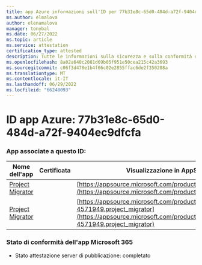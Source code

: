 ```yaml
---
title: app Azure informazioni sull'ID per 77b31e8c-65d0-484d-a72f-9404ec9dfcfa
ms.author: elmalova
author: elenamalova
manager: tonybal
ms.date: 06/27/2022
ms.topic: article
ms.service: attestation
certification_type: attested
description: Tutte le informazioni sulla sicurezza e sulla conformità disponibili per 77b31e8c-65d0-484d-a72f-9404ec9dfcfa.
ms.openlocfilehash: 8a02a640c2081d69b05f951e50cea215c42a3693
ms.sourcegitcommit: c06f3d478e1b4f66c02e2855ffac6de2f350208a
ms.translationtype: MT
ms.contentlocale: it-IT
ms.lasthandoff: 06/29/2022
ms.locfileid: "66248093"
---
```

# <a name="azure-app-id-77b31e8c-65d0-484d-a72f-9404ec9dfcfa"></a>ID app Azure: 77b31e8c-65d0-484d-a72f-9404ec9dfcfa


### <a name="apps-associated-with-this-id"></a>App associate a questo ID:
| **Nome dell'app** | **Certificata** | **Visualizzazione in AppSource** |
|--------------|---------------|-----------------------|
| [Project Migrator](../forward/WA200003160.md) |  | [https://appsource.microsoft.com/product/office/WA200003160](https://appsource.microsoft.com/product/office/WA200003160) |
| [Project Migrator](../forward/fluentpro-4571949.project_migrator.md) |  | [https://appsource.microsoft.com/product/office/fluentpro-4571949.project_migrator](https://appsource.microsoft.com/product/office/fluentpro-4571949.project_migrator) |

### <a name="microsoft-365-app-compliance-status"></a>Stato di conformità dell'app Microsoft 365
- Stato attestazione server di pubblicazione: completato
